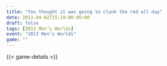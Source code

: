 ```yaml
---
title: "You thought it was going to clunk the red all day"
date: 2013-04-02T15:19:00-05:00
draft: false
tags: [2013 Men’s Worlds]
event: "2013 Men’s Worlds"
game: ""
---
```

{{< game-details >}}
<!--more--> 